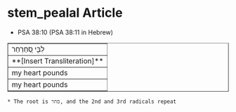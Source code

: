 # stem_pealal Article
* PSA 38:10 (PSA 38:11 in Hebrew)
<table border="1" class="docutils">
<colgroup>
<col width="100%" />
</colgroup>
<tbody valign="top">
<tr class="row-odd"><td>לִבִּ֣י  סְ֭חַרְחַר</td>
</tr>
<tr class="row-even"><td>**[Insert Transliteration]**</td>
</tr>
<tr class="row-odd"><td>my heart pounds</td>
</tr>
<tr class="row-even"><td>my heart pounds</td>
</tr>
</tbody>
</table>

    * The root is סחר, and the 2nd and 3rd radicals repeat
